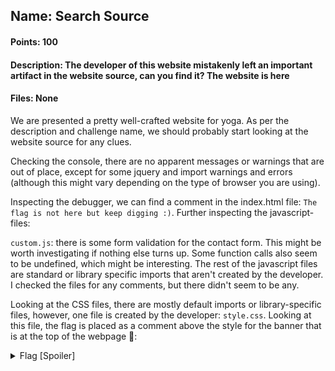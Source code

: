 ## Name: Search Source
#### Points: 100
#### Description: The developer of this website mistakenly left an important artifact in the website source, can you find it? The website is here
#### Files: None

We are presented a pretty well-crafted website for yoga. As per the description and challenge name, we should probably start looking at the website source
for any clues.

Checking the console, there are no apparent messages or warnings that are out of place, except for some jquery and import warnings and errors (although this might vary depending on the type of browser you are using).

Inspecting the debugger, we can find a comment in the index.html file: `The flag is not here but keep digging :)`.
Further inspecting the javascript-files:

`custom.js`: there is some form validation for the contact form. This might be worth investigating if nothing else turns up. Some function calls also seem to be undefined, which might be interesting.
The rest of the javascript files are standard or library specific imports that aren't created by the developer. I checked the files for any comments, but there
didn't seem to be any. 

Looking at the CSS files, there are mostly default imports or library-specific files, however, one file is created by the developer: `style.css`.
Looking at this file, the flag is placed as a comment above the style for the banner that is at the top of the webpage 🚩:


<details>
  <summary>Flag [Spoiler]</summary>

  ```css

  /** banner_main picoCTF{1nsp3ti0n_0f_w3bpag3s_227d64bd} **/
   .carousel-indicators li {
       width: 20px;
       height: 20px;
       border-radius: 11px;
       background-color: #070000;
  }

  ```

</details>
